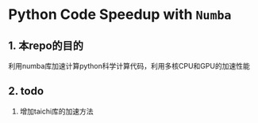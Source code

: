 # Python Code Speedup with `Numba`
## 1. 本repo的目的
利用numba库加速计算python科学计算代码，利用多核CPU和GPU的加速性能
## 2. todo
1. 增加taichi库的加速方法